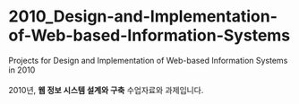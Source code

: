 # 2010_Design-and-Implementation-of-Web-based-Information-Systems
Projects for Design and Implementation of Web-based Information Systems in 2010
<br>
<br>2010년, <b>웹 정보 시스템 설계와 구축</b> 수업자료와 과제입니다.
